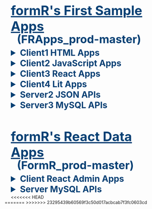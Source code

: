 
<div style="padding-left: 20px;">
   <style>
    h1 {                    font-size: 42px; color: #084074; margin-bottom: 5px; } 
    h2 { margin-top: -10px; font-size: 36px; color: #084074; margin-bottom: 5px; margin-left: 20px; } 
    details > summary {     font-size: 28px; color: #084074; font-weight:  bold; }
    h3 { margin-top:  10px; margin-block-start: -10px; margin-block-end: -1px; } 
    p  { margin-top: -15px; margin-block-start:   0px; margin-bottom:    20px; } 
  </style>  


# <u>formR's First Sample Apps</u> 
## (FRApps_prod-master)  


<details>
  <summary>Client1 HTML Apps</summary>

  - ### [1c1. My HTML Custom App](client1/1c1_my-html-custom-app/index_final_custom.html)
      A simple responsive app using HTML and .CSS styles

  - ### [2c1. Student Website](client1/2c1_student-website/index.html)
      A website based on My HTML Custom App 

</details> 
<details>
  <summary>Client2 JavaScript Apps</summary> 

  - ### 1c2. My JavaScript Custom App
      A refactored JavaScript app using My HTML Custom App
  - ### 2c2. My JavaScript Click Samples
      A refactored JavaScript app using My HTML Custom App
  - ### 3c2. JavaScript FAQs App
      A simple JavaScript app to display FAQs using collapsing detail / summary items
  
  - ### 4c2. JavaScript Cards App 
      A simple JavaScript app to display cards using a collapsing carousel 

  - ### 5c2. JavaScript JSON Data App 
      A simple JavaScript app to retreive JSON data requested with an API call.

</details> 
<details>
  <summary>Client3 React Apps</summary> 

  - ### 1c3. React Cards and FAQs App
      A simple React app to display FAQs using collapsing cards and detail / summary items

  - ### 2c3. React Empty App
      A clean React client app with only one line of HTML and all the React dependancies.

  - ### 3c3. React Button 
      A simple button componant using React deployed from an Internet CDN.

  - ### 4c3. React App with No API
      A simple React app using client-side routes and data.

  - ### 5c3. React App with API 
      A simple React app using client-side routes and data served with an API call.

  - ### 6c3. My React Custom App 
      A simple React client app that can be used as a home page template.

</details> <details>
  <summary>Client4 Lit Apps</summary> 

  - ### 1c4. Simple Lit Component App
      A clean Lit component 

  - ### 2c4. Lit Cards and FAQs App
      A simple Lit app to display FAQs using collapsing cards and detail / summary items
  
  - ### 3c4. Lit App with API 
      A simple Lit app requesting data from a server API  

</details> 
<details>
  <summary>Server2 JSON APIs</summary> 

  - ### 5s2. JSON Data API 
      A simple API to return JSON data requested with an API call.

</details> 
<details>
  <summary>Server3 MySQL APIs</summary> 

  - ### 5s3. React Data API 
      A simple React API to return data requested with an API call.

</details> 


# <u>formR's React Data Apps</u> 
## (FormR_prod-master) 

<details>
  <summary>Client React Admin Apps</summary> 

  - ### 1c. World
      A React client app to view data in the World database.

  - ### 3c. RAuth 
      A React client app to authenticate users in the RAuth table.

  - ### 4c. Admin
      A React client app to view, add, edit or delete users in the RAuth table 
      
  - ### 5c. formR
      A React client app to view, add, edit or delete data in the World database    

</details> 
<details>
  <summary>Server MySQL APIs</summary> 

  - ### 1s. World
      A React server api to view data in the World database.

  - ### 3s. RAuth 
      A React server api to authenticate users in the RAuth table.

  - ### 4s. Admin
      A React server api to view, add, edit or delete users in the RAuth table 
      
  - ### 5s. formR
      A React server api to view, add, edit or delete data in the World database    
</details> 
<<<<<<< HEAD
</div>
=======
</body>
>>>>>>> 23295439b60569f3c50d017acbcab7f3fc0603cd
